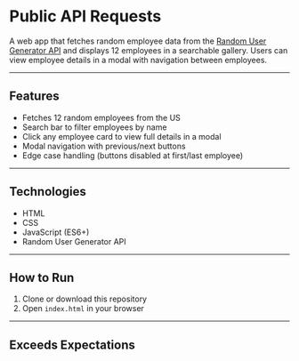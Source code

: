 # Public API Requests

A web app that fetches random employee data from the [Random User Generator API](https://randomuser.me/) and displays 12 employees in a searchable gallery. Users can view employee details in a modal with navigation between employees.

---

## Features

- Fetches 12 random employees from the US
- Search bar to filter employees by name
- Click any employee card to view full details in a modal
- Modal navigation with previous/next buttons
- Edge case handling (buttons disabled at first/last employee)

---

## Technologies

- HTML
- CSS
- JavaScript (ES6+)
- Random User Generator API

---

## How to Run

1. Clone or download this repository  
2. Open `index.html` in your browser  

---

## Exceeds Expectations


